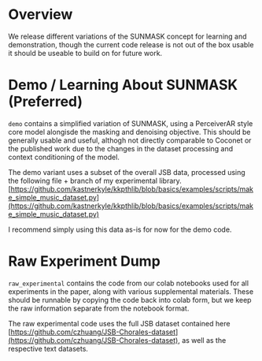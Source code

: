 # Overview
We release different variations of the SUNMASK concept for learning and demonstration, though the current code release is not out of the box usable it should be useable to build on for future work.

# Demo / Learning About SUNMASK (Preferred)
`demo` contains a simplified variation of SUNMASK, using a PerceiverAR style core model alongisde the masking and denoising objective. This should be generally usable and useful, althogh not directly comparable to Coconet or the published work due to the changes in the dataset processing and context conditioning of the model.

The demo variant uses a subset of the overall JSB data, processed using the following file + branch of my experimental library.
[https://github.com/kastnerkyle/kkpthlib/blob/basics/examples/scripts/make_simple_music_dataset.py](https://github.com/kastnerkyle/kkpthlib/blob/basics/examples/scripts/make_simple_music_dataset.py)

I recommend simply using this data as-is for now for the demo code.

# Raw Experiment Dump
`raw_experimental` contains the code from our colab notebooks used for all experiments in the paper, along with various supplemental materials. These should be runnable by copying the code back into colab form, but we keep the raw information separate from the notebook format.

The raw experimental code uses the full JSB dataset contained here [https://github.com/czhuang/JSB-Chorales-dataset](https://github.com/czhuang/JSB-Chorales-dataset), as well as the respective text datasets.
